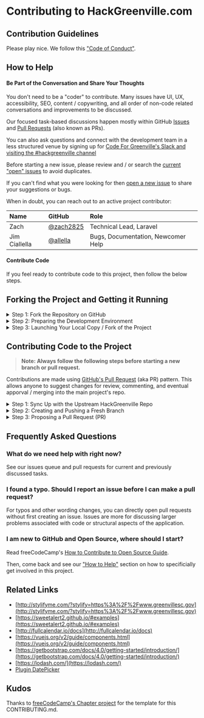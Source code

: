 # Contributing to HackGreenville.com

## Contribution Guidelines

Please play nice. We follow this ["Code of Conduct"](https://codeforgreenville.org/about/code-of-conduct).

## How to Help

#### Be Part of the Conversation and Share Your Thoughts

You don't need to be a "coder" to contribute. Many issues have UI, UX, accessibility, SEO, content / copywriting, and all order of non-code related conversations and improvements to be discussed.

Our focused task-based discussions happen mostly within GitHub [Issues](https://github.com/codeforgreenville/hackgreenville-com/issues) and [Pull Requests](https://github.com/codeforgreenville/hackgreenville-com/pulls) (also known as PRs).

You can also ask questions and connect with the development team in a less structured venue by signing up for [Code For Greenville's Slack and visiting the #hackgreenville channel](https://codeforgreenville.org)

Before starting a new issue, please review and / or search the [current "open" issues](https://github.com/codeforgreenville/hackgreenville-com/issues/) to avoid duplicates.

If you can't find what you were looking for then [open a new issue](https://github.com/codeforgreenville/hackgreenville-com/issues/new) to share your suggestions or bugs.

When in doubt, you can reach out to an active project contributor:

| Name            | GitHub | Role |
|:----------------|:-------|:-----|
| Zach | [@zach2825](https://github.com/zach2825) | Technical Lead, Laravel
| Jim Ciallella | [@allella](https://github.com/allella) | Bugs, Documentation, Newcomer Help 


#### Contribute Code

If you feel ready to contribute code to this project, then follow the below steps.

## Forking the Project and Getting it Running

<details><summary>Step 1: Fork the Repository on GitHub</summary>

['Forking'](https://help.github.com/articles/about-forks/) is a step where you get your own copy of the repository (a.k.a repo) on GitHub.

This is essential as it allows you to work on your own copy of the code. It allows you to request changes to be pulled into HackGreenville's main repository from your fork via a pull request.

Follow these steps to fork the `https://github.com/codeforgreenville/hackgreenville-com` repository:
1. Go to the HackGreenville.com (HG) repository on GitHub: https://github.com/codeforgreenville/hackgreenville-com>.
2. Click the "Fork" Button in the upper right-hand corner of the interface ([Need help?](https://help.github.com/articles/fork-a-repo/)).
3. After the repository has been forked, you will be taken to your copy of the repository at `https://github.com/YOUR_USER_NAME/hackgreenville-com`.

</details>
<details><summary>Step 2: Preparing the Development Environment</summary>

Install [Git](https://git-scm.com/) and a code editor of your choice. We recommend using [VS Code](https://code.visualstudio.com/).

Clone your forked copy of the Hackgreenville.com code. ['Cloning'](https://help.github.com/articles/cloning-a-repository/) is where you download a copy of the repository from a `remote` location to your local machine. Run these commands on your local machine to clone the repository:

1. Open a Terminal in a directory where you would like the HG project to reside.

2. Clone your fork of the HG code, make sure you replace `YOUR_USER_NAME` with your GitHub username:

    ```sh
    git clone https://github.com/YOUR_USER_NAME/hackgreenville-com.git
    ```

This will download the entire repository to a `hackgreenville-com` directory.

Now that you have downloaded a copy of your fork, you will need to set up an `upstream`. The main repository at `https://github.com/codeforgreenville/hackgreenville-com` is often referred to as the `upstream` repository. Your fork at `https://github.com/YOUR_USER_NAME/hackgreenville-com` is often referred to as the `origin` repository.

You need a reference from your local copy to the `upstream` repository in addition to the `origin` repository. This is so that you can sync changes from the `upstream` repository to your fork which is called `origin`. To do that follow the below commands:

1. Change directory to the new hackgreenville-com directory:

    ```sh
    cd hackgreenville-com
    ```

2. Add a remote reference to the main Hackgreenvill.com GitHub repository. We're refer to this as "HG" in the later steps.

    ```sh
    git remote add upstream https://github.com/codeforgreenville/hackgreenville-com.git
    ```

3. Ensure the configuration looks correct:

    ```sh
    git remote -v
    ```

    The output should look something like below:
    ```sh
    origin    https://github.com/YOUR_USER_NAME/hackgreenville-com.git (fetch)
    origin    https://github.com/YOUR_USER_NAME/hackgreenville-com.git (push)
    upstream    https://github.com/codeforgreenville/hackgreenville-com.git (fetch)
    upstream    https://github.com/codeforgreenville/hackgreenville-com.git (push)
    ```
</details>

<details><summary>Step 3: Launching Your Local Copy / Fork of the Project</summary>

#### System Requirements

* This site was built with PHP 7 and Laravel.
* You'll need [composer](https://getcomposer.org/download/) as well.
* You'll need [yarn](https://yarnpkg.com/lang/en/docs/install/) as well.
* For running "tests", you'll need SQLite and its associated PHP extensions enabled (sqlite3 & pdo_sqlite)]

#### Initial Setup / Configuration (Host Install)
You need to make a copy of the `.env.example` file and rename it to `.env` at your project root. 

Edit the new .env file and set your database settings.   

You will need to create the database. This is a sample of the command you can run.  
```bash  
mysql --user="dbusername" --password -e"create database hack_greenville"  
```  

``` bash    
composer install
php artisan db:seed
```   

That `db:seed` command will create a default user *admin@admin.com* with a password of *admin* and fill the states table. 
    
Run the following command to generate your app key:    
    
``` bash 
php artisan key:generate    
```   

Then start your server: 

Typically, the easiest way to get the project up and running locally would be to run `php artisan serve` in the root directory of the site. This command is Laravel's wrapper over [PHP's built in web server](https://www.php.net/manual/en/features.commandline.webserver.php).   

See the [Laravel installation documentation](https://laravel.com/docs/4.2/quick#installation) for more details.
    
```bash  
php artisan serve
```    
The HackGreenville project is now up and running! You should be able to open [localhost:8000](localhost:8000) in your browser.    

The `composer install` command will run `php artisan migrate --seed; yarn install; yarn prod` which will build the project. 
To develop you'll want to run `php artisan serve` to start the applications php server and in another terminal you'll want to run `yarn watch` to watch for frontend resource changes and re-build them when detected. 

#### Initial Setup (Docker)
The docker setup of this project should only be done for advanced users, or if
needed for runtime compatibility issues.

You need to make a copy of the `.env.docker` file and rename it to `.env` at the
project root.

The database will be created for you automatically by the mysql docker image.
To initialize the project, do `docker-compose pull` to pull the necessary files, and then `docker-compose up --build` to begin running the project later.
On the first start, you will need to generate an `APP_KEY` secret, which you can do by `docker exec -it hackgreenville php artisan key:generate` while the original container is running.
Make sure to set this in your `.env` file!
If you get file permission errors, please make sure permissions are set to the same UID and GUID specified in `.env` as `WWWUSER` and `WWWGROUP`.
I.e. if there are errors opening the log file, run `sudo chown -R www-data:www-data storage/`.
If you run into "The Mix manifest does not exist", then run `docker exec -it hackgreenville php artisan vendor:publish --provider="Laravel\Horizon\HorizonServiceProvider"` and `docker exec -it hackgreenville npm run dev`.
Finally, you'll have to run `composer install` with docker exec like the following: `docker exec -it hackgreenville composer install` or `docker exec -it hackgreenville php artisan migrate --seed; yarn install; yarn prod`.
After that, hit Ctrl-C in the original docker-compose to stop the application, and do `docker-compose up` to run it again.
If there are any changes in the application code, you will need to run `docker-compose up --build` to recreate the container with your changes.

#### Interacting with Your Running Copy of the Project

As in the earlier setup steps, Laravel Artisan is heavily leveraged to execute framework and custom commands for development and administration tasks.

- Running tests `php artisan test`
- Refreshing events from the remote API: `php artisan pull:events`
- Refreshing organizations from the remote API: `php artisan pull:orgs`

</details>

## Contributing Code to the Project

> **Note: Always follow the following steps before starting a new branch or pull request.**

Contributions are made using [GitHub's Pull Request](https://docs.github.com/en/free-pro-team@latest/github/collaborating-with-issues-and-pull-requests/about-pull-requests) (aka PR) pattern.  This allows anyone to suggest changes for review, commenting, and eventual apporval / merging into the main project's repo.

<details><summary>Step 1: Sync Up with the Upstream HackGreenville Repo</summary>

Before creating a new git "branch" you'll want to sync up with the "remote upstream", which is just a fancy way of saying the main Hackgreenville.com (HG) GitHub repo.

1. Save any uncommitted changes using `git stash` because the following steps can possibly reset / delete things in order to stay in sync with the upstream.

2. Validate that you are on the `develop` branch

    ```sh
    git status
    ```

    You should get an output like this:
    ```sh
    On branch develop
    Your branch is up-to-date with 'origin/develop'.

    nothing to commit, working directory clean
    ```

    If you are not on develop or your working directory is not clean, resolve any outstanding files/commits and checkout `develop`:
    ```sh
    git checkout develop
    ```

3. Sync the latest changes from the HG upstream `develop` branch to your local develop branch.

   This is very important to avoid conflicts later.

    > **Note:** If you have any outstanding Pull Request that you made from the `develop` branch of your fork, you will lose them at the end of this step. You should ensure your pull request is merged by a moderator before performing this step. To avoid this scenario, you should *always* work on a branch separate from develop.
    
    This step **will sync the latest changes** from the main repository of HG.

    Update your local copy of the HG upstream repository:
    ```sh
    git fetch upstream
    ```

    Hard reset your develop branch with the HG develop:
    ```sh
    git reset --hard upstream/develop
    ```

    Push your develop branch to your origin to have a clean history on your fork on GitHub:
    ```sh
    git push origin develop --force
    ```

    You can validate if your current develop matches the upstream/develop or not by performing a diff:
    ```sh
    git diff upstream/develop
    ```

    If you don't get any output, you are good to go to the next step.
</details>

<details><summary>Step 2: Creating and Pushing a Fresh Branch</summary>
    
  Working on a separate branch for each issue helps you keep your local work copy clean. You should never work on the `develop` branch. This will soil your copy of HG and you may have to start over with a fresh clone or fork.
    
  All new branches / contributions should be made off of the `develop` branch, but not in it, as described below.

1. Clean up before starting
  It's also good practice to clean up any orphaned branches from time to time.
    ```sh
    git remote prune origin
    git gc --prune
    ```

2. Selecting a branch name
  Check that you are on `develop` as explained previously, and branch off from there by typing:
    ```sh
    git checkout -b fix/update-readme
    ```
  Your branch name should start with `fix/`, `feat/`, `docs/`, etc. Avoid using issue numbers in branches. Keep them short, meaningful and unique.

  Some examples of good branch names are:
    ```
    fix/update-nav-links
    fix/calendar-popup-css
    docs/typos-in-readme
    feat/add-sponsors
    ```

3. Edit files and write code on your favorite editor. Then, check and confirm the files you are updating:

    ```sh
    git status
    ```

    This should show a list of `unstaged` files that you have edited.
    ```sh
    On branch docs/typos-in-readme
    Your branch is up to date with 'upstream/docs/typos-in-readme'.

    Changes not staged for commit:
    (use "git add/rm <file>..." to update what will be committed)
    (use "git checkout -- <file>..." to discard changes in working directory)

        modified:   CONTRIBUTING.md
        modified:   README.md
    ...
    ```

5. Stage the changes and make a commit

    In this step, you should only mark files that you have edited or added yourself. You can perform a reset and resolve files that you did not intend to change if needed.

    ```sh
    git add path/to/my/changed/file.ext
    ```

    Or you can add all the `unstaged` files to the staging area using the below handy command:

    ```sh
    git add .
    ```

    Only the files that were moved to the staging area will be added when you make a commit.

    ```sh
    git status
    ```

    Output:
    ```sh
    On branch docs/typos-in-readme
    Your branch is up to date with 'upstream/docs/typos-in-readme'.

    Changes to be committed:
    (use "git reset HEAD <file>..." to unstage)

        modified:   CONTRIBUTING.md
        modified:   README.md
    ```

    Now, you can commit your changes with a short message like so:

    ```sh
    git commit -m "fix: my short commit message"
    ```

    We highly recommend making a conventional commit message. This is a good practice that you will see on some of the popular Open Source repositories. As a developer, this encourages you to follow standard practices.

    Some examples of conventional commit messages are:

    ```md
    fix: update API routes
    feat: RSVP event
    fix(docs): update database schema image
    ```
    Keep your commit messages short. You can always add additional information in the description of the commit message.

6. Push the new branch to your fork / origin. For example, if the name of your branch is `docs/typos-in-readme`, then your command should be:
    ```sh
    git push origin docs/typos-in-readme
    ```
</details>

<details><summary>Step 3: Proposing a Pull Request (PR)</summary>

1. Once a branch of your changes has been committed & pushed to your fork / origin you will automatically see a message when you visit your GitHub fork page.

The message will appear near the top of the page saying `Compare and Pull Request` which has a link to start a pull request based on your most recently pushed branch.

2. By default, all pull requests need to be matched against `base repository: codeforgreenville/hackgreenville-com` and `base: develop`, which should be the values set in the drop-downs on the left side of the "Comparing Changes" section at the top of the pull request creation page / form.

3. In the body of your PR include a more detailed summary of the changes you made and why.

    - Fill in the details as they seem fit to you. This information will be reviewed and a decision will be made whether or not your pull request is going to be accepted.

    - If the PR is meant to fix an existing bug/issue then, at the end of
      your PR's description, append the keyword `closes` and #xxxx (where xxxx
      is the issue number). Example: `closes #1337`. This tells GitHub to
      automatically close the existing issue, if the PR is accepted and merged.

You have successfully created a PR. Congratulations! :tada:
</details>


## Frequently Asked Questions

### What do we need help with right now?

See our issues queue and pull requests for current and previously discussed tasks.

### I found a typo. Should I report an issue before I can make a pull request?

For typos and other wording changes, you can directly open pull requests without first creating an issue. Issues are more for discussing larger problems associated with code or structural aspects of the application.

### I am new to GitHub and Open Source, where should I start?

Read freeCodeCamp's [How to Contribute to Open Source Guide](https://github.com/freeCodeCamp/how-to-contribute-to-open-source).

Then, come back and see our ["How to Help"](#how-to-help) section on how to specificially get involved in this project.


## Related Links

- [http://stylifyme.com/?stylify=https%3A%2F%2Fwww.greenvillesc.gov](http://stylifyme.com/?stylify=https%3A%2F%2Fwww.greenvillesc.gov)
- [https://sweetalert2.github.io/#examples](https://sweetalert2.github.io/#examples)
- [http://fullcalendar.io/docs](http://fullcalendar.io/docs)
- [https://vuejs.org/v2/guide/components.html](https://vuejs.org/v2/guide/components.html)
- [https://getbootstrap.com/docs/4.0/getting-started/introduction/](https://getbootstrap.com/docs/4.0/getting-started/introduction/)
- [https://lodash.com/](https://lodash.com/)
- [Plugin DatePicker](https://github.com/uxsolutions/bootstrap-datepicker)


## Kudos
Thanks to [freeCodeCamp's Chapter project](https://github.com/freeCodeCamp/chapter) for the template for this CONTRIBUTING.md.
